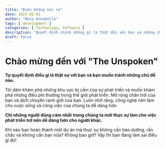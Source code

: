 ```yaml
---
title: "Điều không nói ra"
date: 2023-05-01
author: "Nova Annabella"
tags: [ development ]
categories: [ Technology, Software ]
description: "Quyết định chính những gì là thật đối với bạn và những chủ đề nào bạn thích tránh né"
draft: false
---
```



# Chào mừng đến với "The Unspoken"

**Tự quyết định điều gì là thật sự với bạn và bạn muốn tránh những chủ đề nào.**

Tôi dám khám phá những khu vực bị cấm của sự phát triển và muốn khám phá những điều phi thường trong thế giới phát triển.
Mở rộng chân trời của bạn và dịch chuyển ranh giới của bạn.
Luôn nhớ rằng, công nghệ nên làm cho cuộc sống và công việc của chúng ta dễ dàng hơn.

**Chỉ những người dũng cảm nhất trong chúng ta mới thực sự làm cho việc phát triển trở nên dễ dàng hơn cho người khác.**

Khi nào bạn hoàn thành một dự án mà thực sự không cần bảo dưỡng, rắn chắc và không cần bạn nữa? Không bao giờ? Vậy thì bạn đang làm sai điều gì đó!
